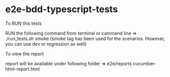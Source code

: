 # e2e-bdd-typescript-tests

To RUN this tests

RUN the following command from terminal or cammand line => ./run_tests.sh smoke (smoke tag has been used for the scenarios. However, you can use dev or regression as well)

To view the report

report will be available under following folder => e2e/reports cucumber-html-report.html
